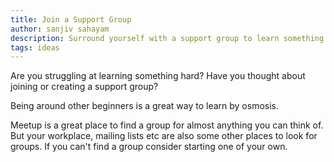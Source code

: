 ```yaml
---
title: Join a Support Group
author: sanjiv sahayam
description: Surround yourself with a support group to learn something you find hard to learn.
tags: ideas
---
```


Are you struggling at learning something hard? Have you thought about joining or creating a support group?

Being around other beginners is a great way to learn by osmosis.

Meetup is a great place to find a group for almost anything you can think of. But your workplace, mailing lists etc are also some other places to look for groups. If you can't find a group consider starting one of your own.
